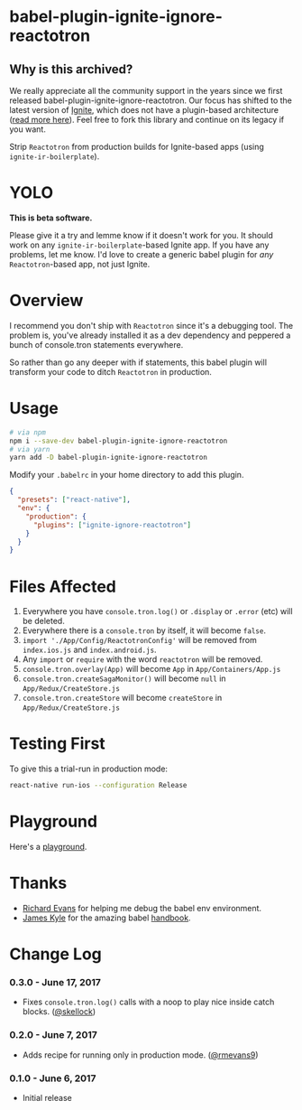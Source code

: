 # babel-plugin-ignite-ignore-reactotron

## Why is this archived?

We really appreciate all the community support in the years since we first released babel-plugin-ignite-ignore-reactotron. Our focus has shifted to the latest version of [Ignite](https://github.com/infinitered/ignite), which does not have a plugin-based architecture ([read more here](https://shift.infinite.red/introducing-ignite-4-0-flame-1dfc891f9966)). Feel free to fork this library and continue on its legacy if you want. 

Strip `Reactotron` from production builds for Ignite-based apps (using `ignite-ir-boilerplate`).

# YOLO

**This is beta software.**

Please give it a try and lemme know if it doesn't work for you. It should work on any `ignite-ir-boilerplate`-based Ignite app.  If you have any problems, let me know.  I'd love to create a generic babel plugin for *any* `Reactotron`-based app, not just Ignite.

# Overview

I recommend you don't ship with `Reactotron` since it's a debugging tool. The problem is, you've already installed it as a dev dependency and peppered a bunch of console.tron statements everywhere.

So rather than go any deeper with if statements, this babel plugin will transform your code to ditch `Reactotron` in production.

# Usage

```sh
# via npm
npm i --save-dev babel-plugin-ignite-ignore-reactotron
# via yarn
yarn add -D babel-plugin-ignite-ignore-reactotron
```

Modify your `.babelrc` in your home directory to add this plugin.

```json
{
  "presets": ["react-native"],
  "env": {
    "production": {
      "plugins": ["ignite-ignore-reactotron"]
    }
  }
}
```

# Files Affected

1. Everywhere you have `console.tron.log()` or `.display` or `.error` (etc) will be deleted.
1. Everywhere there is a `console.tron` by itself, it will become `false`.
1. `import './App/Config/ReactotronConfig'` will be removed from `index.ios.js` and `index.android.js`.
1. Any `import` or `require` with the word `reactotron` will be removed.
1. `console.tron.overlay(App)` will become `App` in `App/Containers/App.js`
1. `console.tron.createSagaMonitor()` will become `null` in `App/Redux/CreateStore.js`
1. `console.tron.createStore` will become `createStore` in `App/Redux/CreateStore.js`


# Testing First

To give this a trial-run in production mode:

```sh
react-native run-ios --configuration Release
```

# Playground

Here's a [playground](http://astexplorer.net/#/gist/2474e245e17d23691f09785c511ad28d/057a003e1c9a391a77a0b178bf7ee8defc74e963).

# Thanks

* [Richard Evans](https://github.com/rmevans9) for helping me debug the babel env environment.
* [James Kyle](https://github.com/thejameskyle) for the amazing babel [handbook](https://github.com/thejameskyle/babel-handbook).

# Change Log

### 0.3.0 - June 17, 2017

- Fixes `console.tron.log()` calls with a noop to play nice inside catch blocks. ([@skellock](https://github.com/skellock))

### 0.2.0 - June 7, 2017

- Adds recipe for running only in production mode. ([@rmevans9](https://github.com/rmevans9))

### 0.1.0 - June 6, 2017

- Initial release
